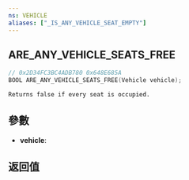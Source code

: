 ```yaml
---
ns: VEHICLE
aliases: ["_IS_ANY_VEHICLE_SEAT_EMPTY"]
---
```

## ARE_ANY_VEHICLE_SEATS_FREE

```c
// 0x2D34FC3BC4ADB780 0x648E685A
BOOL ARE_ANY_VEHICLE_SEATS_FREE(Vehicle vehicle);
```

```
Returns false if every seat is occupied.  
```

## 參數
* **vehicle**: 

## 返回值

